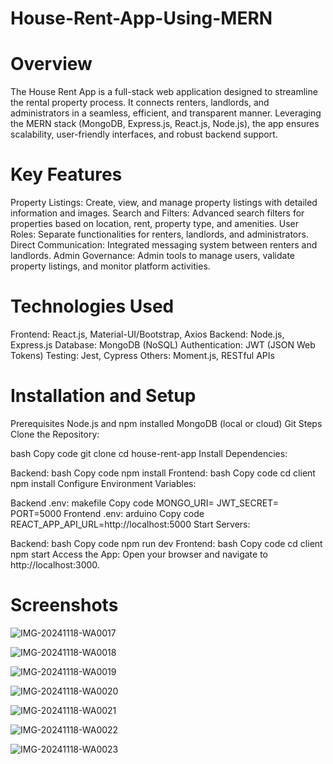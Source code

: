 # House-Rent-App-Using-MERN

# Overview
The House Rent App is a full-stack web application designed to streamline the rental property process. It connects renters, landlords, and administrators in a seamless, efficient, and transparent manner. Leveraging the MERN stack (MongoDB, Express.js, React.js, Node.js), the app ensures scalability, user-friendly interfaces, and robust backend support.

# Key Features
Property Listings: Create, view, and manage property listings with detailed information and images.
Search and Filters: Advanced search filters for properties based on location, rent, property type, and amenities.
User Roles: Separate functionalities for renters, landlords, and administrators.
Direct Communication: Integrated messaging system between renters and landlords.
Admin Governance: Admin tools to manage users, validate property listings, and monitor platform activities.

# Technologies Used
Frontend: React.js, Material-UI/Bootstrap, Axios
Backend: Node.js, Express.js
Database: MongoDB (NoSQL)
Authentication: JWT (JSON Web Tokens)
Testing: Jest, Cypress
Others: Moment.js, RESTful APIs

# Installation and Setup
Prerequisites
Node.js and npm installed
MongoDB (local or cloud)
Git
Steps
Clone the Repository:

bash
Copy code
git clone <repository-url>
cd house-rent-app
Install Dependencies:

Backend:
bash
Copy code
npm install
Frontend:
bash
Copy code
cd client
npm install
Configure Environment Variables:

Backend .env:
makefile
Copy code
MONGO_URI=<Your MongoDB Connection String>
JWT_SECRET=<Your JWT Secret Key>
PORT=5000
Frontend .env:
arduino
Copy code
REACT_APP_API_URL=http://localhost:5000
Start Servers:

Backend:
bash
Copy code
npm run dev
Frontend:
bash
Copy code
cd client
npm start
Access the App: Open your browser and navigate to http://localhost:3000.

# Screenshots
![IMG-20241118-WA0017](https://github.com/user-attachments/assets/9362f202-b344-4462-9a36-00df45312e18)

![IMG-20241118-WA0018](https://github.com/user-attachments/assets/292a2221-b3d8-4341-8810-6933c1520f3e)

![IMG-20241118-WA0019](https://github.com/user-attachments/assets/a0843719-5917-416f-8af0-571c441450a2)

![IMG-20241118-WA0020](https://github.com/user-attachments/assets/d59224af-dc34-4c6e-9aa4-c1974c5b5a72)

![IMG-20241118-WA0021](https://github.com/user-attachments/assets/89fed7b1-bb72-4a7c-9736-0e4cfc4eedc9)

![IMG-20241118-WA0022](https://github.com/user-attachments/assets/615c55d3-328b-4fb8-8be1-864c81693785)

![IMG-20241118-WA0023](https://github.com/user-attachments/assets/8156eedb-4e41-457e-9220-1340b823544e)









